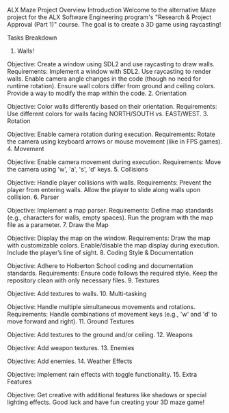 ALX Maze Project Overview
Introduction
Welcome to the alternative Maze project for the ALX Software Engineering program's "Research & Project Approval (Part 1)" course. The goal is to create a 3D game using raycasting!

Tasks Breakdown
1. Walls!

Objective: Create a window using SDL2 and use raycasting to draw walls.
Requirements:
Implement a window with SDL2.
Use raycasting to render walls.
Enable camera angle changes in the code (though no need for runtime rotation).
Ensure wall colors differ from ground and ceiling colors.
Provide a way to modify the map within the code.
2. Orientation

Objective: Color walls differently based on their orientation.
Requirements:
Use different colors for walls facing NORTH/SOUTH vs. EAST/WEST.
3. Rotation

Objective: Enable camera rotation during execution.
Requirements:
Rotate the camera using keyboard arrows or mouse movement (like in FPS games).
4. Movement

Objective: Enable camera movement during execution.
Requirements:
Move the camera using 'w', 'a', 's', 'd' keys.
5. Collisions

Objective: Handle player collisions with walls.
Requirements:
Prevent the player from entering walls.
Allow the player to slide along walls upon collision.
6. Parser

Objective: Implement a map parser.
Requirements:
Define map standards (e.g., characters for walls, empty spaces).
Run the program with the map file as a parameter.
7. Draw the Map

Objective: Display the map on the window.
Requirements:
Draw the map with customizable colors.
Enable/disable the map display during execution.
Include the player’s line of sight.
8. Coding Style & Documentation

Objective: Adhere to Holberton School coding and documentation standards.
Requirements:
Ensure code follows the required style.
Keep the repository clean with only necessary files.
9. Textures

Objective: Add textures to walls.
10. Multi-tasking

Objective: Handle multiple simultaneous movements and rotations.
Requirements:
Handle combinations of movement keys (e.g., 'w' and 'd' to move forward and right).
11. Ground Textures

Objective: Add textures to the ground and/or ceiling.
12. Weapons

Objective: Add weapon textures.
13. Enemies

Objective: Add enemies.
14. Weather Effects

Objective: Implement rain effects with toggle functionality.
15. Extra Features

Objective: Get creative with additional features like shadows or special lighting effects.
Good luck and have fun creating your 3D maze game!
